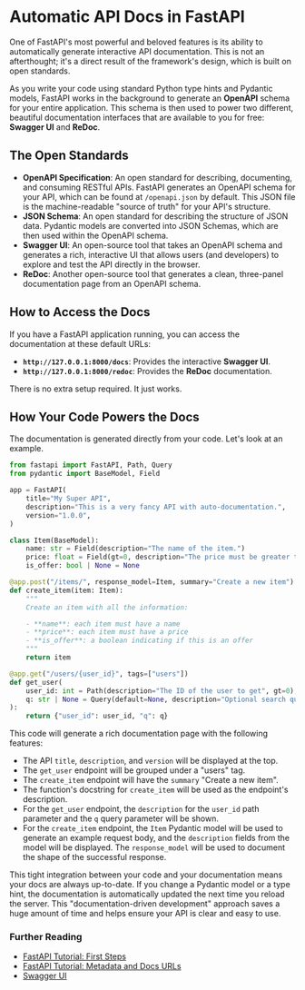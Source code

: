 # Automatic API Docs in FastAPI

One of FastAPI's most powerful and beloved features is its ability to automatically generate interactive API documentation. This is not an afterthought; it's a direct result of the framework's design, which is built on open standards.

As you write your code using standard Python type hints and Pydantic models, FastAPI works in the background to generate an **OpenAPI** schema for your entire application. This schema is then used to power two different, beautiful documentation interfaces that are available to you for free: **Swagger UI** and **ReDoc**.

## The Open Standards

*   **OpenAPI Specification**: An open standard for describing, documenting, and consuming RESTful APIs. FastAPI generates an OpenAPI schema for your API, which can be found at `/openapi.json` by default. This JSON file is the machine-readable "source of truth" for your API's structure.
*   **JSON Schema**: An open standard for describing the structure of JSON data. Pydantic models are converted into JSON Schemas, which are then used within the OpenAPI schema.
*   **Swagger UI**: An open-source tool that takes an OpenAPI schema and generates a rich, interactive UI that allows users (and developers) to explore and test the API directly in the browser.
*   **ReDoc**: Another open-source tool that generates a clean, three-panel documentation page from an OpenAPI schema.

## How to Access the Docs

If you have a FastAPI application running, you can access the documentation at these default URLs:

*   **`http://127.0.0.1:8000/docs`**: Provides the interactive **Swagger UI**.
*   **`http://127.0.0.1:8000/redoc`**: Provides the **ReDoc** documentation.

There is no extra setup required. It just works.

## How Your Code Powers the Docs

The documentation is generated directly from your code. Let's look at an example.

```python
from fastapi import FastAPI, Path, Query
from pydantic import BaseModel, Field

app = FastAPI(
    title="My Super API",
    description="This is a very fancy API with auto-documentation.",
    version="1.0.0",
)

class Item(BaseModel):
    name: str = Field(description="The name of the item.")
    price: float = Field(gt=0, description="The price must be greater than zero.")
    is_offer: bool | None = None

@app.post("/items/", response_model=Item, summary="Create a new item")
def create_item(item: Item):
    """
    Create an item with all the information:

    - **name**: each item must have a name
    - **price**: each item must have a price
    - **is_offer**: a boolean indicating if this is an offer
    """
    return item

@app.get("/users/{user_id}", tags=["users"])
def get_user(
    user_id: int = Path(description="The ID of the user to get", gt=0),
    q: str | None = Query(default=None, description="Optional search query")
):
    return {"user_id": user_id, "q": q}
```
This code will generate a rich documentation page with the following features:
*   The API `title`, `description`, and `version` will be displayed at the top.
*   The `get_user` endpoint will be grouped under a "users" tag.
*   The `create_item` endpoint will have the `summary` "Create a new item".
*   The function's docstring for `create_item` will be used as the endpoint's description.
*   For the `get_user` endpoint, the `description` for the `user_id` path parameter and the `q` query parameter will be shown.
*   For the `create_item` endpoint, the `Item` Pydantic model will be used to generate an example request body, and the `description` fields from the model will be displayed. The `response_model` will be used to document the shape of the successful response.

This tight integration between your code and your documentation means your docs are always up-to-date. If you change a Pydantic model or a type hint, the documentation is automatically updated the next time you reload the server. This "documentation-driven development" approach saves a huge amount of time and helps ensure your API is clear and easy to use.

<div class="further-reading">
<h3>Further Reading</h3>
<ul>
  <li><a href="https://fastapi.tiangolo.com/tutorial/first-steps/" target="_blank" rel="noopener noreferrer">FastAPI Tutorial: First Steps</a></li>
  <li><a href="https://fastapi.tiangolo.com/tutorial/path-params-numeric-validations/" target="_blank" rel="noopener noreferrer">FastAPI Tutorial: Metadata and Docs URLs</a></li>
  <li><a href="https://swagger.io/tools/swagger-ui/" target="_blank" rel="noopener noreferrer">Swagger UI</a></li>
</ul>
</div>